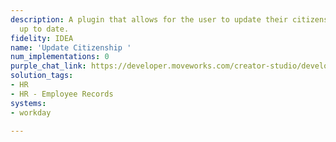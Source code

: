 ```yaml
---
description: A plugin that allows for the user to update their citizenship so it remains
  up to date.
fidelity: IDEA
name: 'Update Citizenship '
num_implementations: 0
purple_chat_link: https://developer.moveworks.com/creator-studio/developer-tools/purple-chat-builder/?workspace=%7B%22title%22%3A%22My+Workspace%22%2C%22botSettings%22%3A%7B%7D%2C%22mocks%22%3A%5B%7B%22id%22%3A6991%2C%22title%22%3A%22Mock+1%22%2C%22transcript%22%3A%7B%22settings%22%3A%7B%22colorStyle%22%3A%22LIGHT%22%2C%22startTime%22%3A%2211%3A43+AM%22%2C%22defaultPerson%22%3A%22GWEN%22%2C%22editable%22%3Atrue%7D%2C%22messages%22%3A%5B%7B%22from%22%3A%22USER%22%2C%22text%22%3A%22%3Cp%3EI+need+to+update+my+citizenship+-+please+help%21%3C%2Fp%3E%22%7D%2C%7B%22from%22%3A%22ANNOTATION%22%2C%22text%22%3A%22%3Cp%3E%E2%9C%85+Working+on+%3Cb%3EUpdate+Citizenship+%3C%2Fb%3E%3Cbr%3E%E2%8F%B3+Calling+Plugin+%3Cb%3EUpdate+Citizenship+%3C%2Fb%3E%3C%2Fp%3E%22%7D%2C%7B%22from%22%3A%22BOT%22%2C%22text%22%3A%22Absolutely%2C+I+can+help+with+that.+Can+you+please+provide+me+with+your+updated+citizenship+information%3F%22%7D%2C%7B%22from%22%3A%22USER%22%2C%22text%22%3A%22Sure%2C+I+recently+became+a+citizen+of+Canada.%22%7D%2C%7B%22from%22%3A%22BOT%22%2C%22text%22%3A%22%3Cp%3EI%27ve+submitted+your+request+to+update+your+citizenship+to+Canadian.+Your+manager+will+review+and+approve+the+status+change.+Please+let+me+know+if+there%27s+anything+more+I+can+help+with.%3C%2Fp%3E%22%7D%5D%7D%7D%5D%7D
solution_tags:
- HR
- HR - Employee Records
systems:
- workday

---
```


